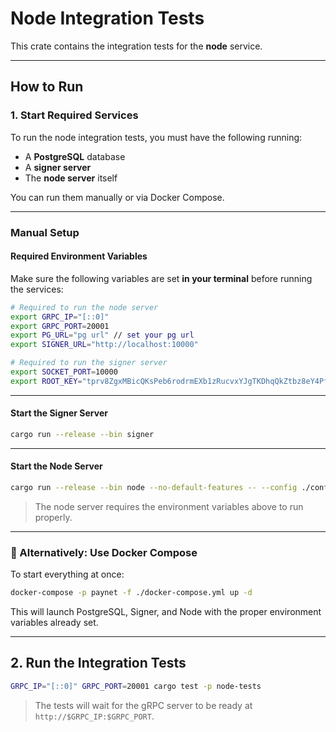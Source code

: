 # Node Integration Tests

This crate contains the integration tests for the **node** service.

---

## How to Run

### 1. **Start Required Services**

To run the node integration tests, you must have the following running:

- A **PostgreSQL** database
- A **signer server**
- The **node server** itself

You can run them manually or via Docker Compose.

---

### Manual Setup

#### Required Environment Variables

Make sure the following variables are set **in your terminal** before running the services:

```bash
# Required to run the node server
export GRPC_IP="[::0]" 
export GRPC_PORT=20001
export PG_URL="pg url" // set your pg url
export SIGNER_URL="http://localhost:10000"

# Required to run the signer server
export SOCKET_PORT=10000
export ROOT_KEY="tprv8ZgxMBicQKsPeb6rodrmEXb1zRucvxYJgTKDhqQkZtbz8eY4Pf2EgbsT2swBXnnbDPQChQeFrFqHN72yFxzKfFAVsHdPeRWq2xqyUT2c4wH"
```

---

#### Start the Signer Server

```bash
cargo run --release --bin signer
```

---

#### Start the Node Server

```bash
cargo run --release --bin node --no-default-features -- --config ./config/local.toml
```

> The node server requires the environment variables above to run properly.

---

### 🐳 Alternatively: Use Docker Compose

To start everything at once:

```bash
docker-compose -p paynet -f ./docker-compose.yml up -d
```

This will launch PostgreSQL, Signer, and Node with the proper environment variables already set.

---

## 2. Run the Integration Tests

```bash
GRPC_IP="[::0]" GRPC_PORT=20001 cargo test -p node-tests
```

> The tests will wait for the gRPC server to be ready at `http://$GRPC_IP:$GRPC_PORT`.
